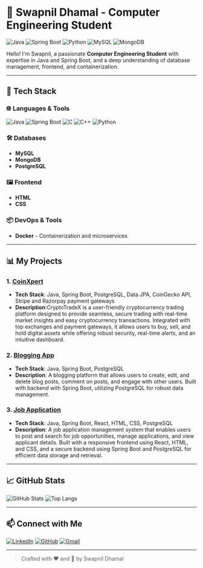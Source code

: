 # 🚀 Swapnil Dhamal - Computer Engineering Student

![Java](https://img.shields.io/badge/Java-ED8B00?style=for-the-badge&logo=java&logoColor=white)
![Spring Boot](https://img.shields.io/badge/Spring%20Boot-6DB33F?style=for-the-badge&logo=springboot&logoColor=white)
![Python](https://img.shields.io/badge/Python-FFD43B?style=for-the-badge&logo=python&logoColor=blue)
![MySQL](https://img.shields.io/badge/MySQL-4479A1?style=for-the-badge&logo=mysql&logoColor=white)
![MongoDB](https://img.shields.io/badge/MongoDB-4EA94B?style=for-the-badge&logo=mongodb&logoColor=white)

Hello! I'm Swapnil, a passionate **Computer Engineering Student** with expertise in Java and Spring Boot, and a deep understanding of database management, frontend, and containerization.

---

## 🔧 Tech Stack

### 🌐 Languages & Tools
![Java](https://img.shields.io/badge/Java-ED8B00?style=flat&logo=java&logoColor=white)
![Spring Boot](https://img.shields.io/badge/Spring%20Boot-6DB33F?style=flat&logo=springboot&logoColor=white)
![C](https://img.shields.io/badge/C-00599C?style=flat&logo=c&logoColor=white)
![C++](https://img.shields.io/badge/C++-00599C?style=flat&logo=cplusplus&logoColor=white)
![Python](https://img.shields.io/badge/Python-FFD43B?style=flat&logo=python&logoColor=blue)

### 🛠️ Databases
- **MySQL**
- **MongoDB**
- **PostgreSQL**

### 🖼️ Frontend
- **HTML**
- **CSS**

### 📦 DevOps & Tools
- **Docker** - Containerization and microservices

---

## 📊 My Projects

### 1. **[CoinXpert](https://github.com/Swapnil-Dhamal/CoinXpert)**
   - **Tech Stack**: Java, Spring Boot, PostgreSQL, Data JPA, CoinGecko API, Stripe and Razorpay payment gateways
   - **Description**:CryptoTradeX is a user-friendly cryptocurrency trading platform designed to provide seamless, secure trading with real-time market insights and easy cryptocurrency transactions. Integrated 
       with top exchanges and payment gateways, it allows users to buy, sell, and hold digital assets while offering robust security, real-time alerts, and an intuitive dashboard.


### 2. **[Blogging App](https://github.com/Swapnil-Dhamal/Blogging-App)**
   - **Tech Stack**: Java, Spring Boot, PostgreSQL
   - **Description**: A blogging platform that allows users to create, edit, and delete blog posts, comment on posts, and engage with other users. Built with backend with Spring Boot, utilizing PostgreSQL for 
       robust data management.

### 3. **[Job Application](https://github.com/Swapnil-Dhamal/JobApp)**
   - **Tech Stack**: Java, Spring Boot, React, HTML, CSS, PostgreSQL
   - **Description**: A job application management system that enables users to post and search for job opportunities, manage applications, and view applicant details. Built with a responsive frontend using 
     React, HTML, and CSS, and a secure backend using Spring Boot and PostgreSQL for efficient data storage and retrieval.



---

## 📈 GitHub Stats

![GitHub Stats](https://github-readme-stats.vercel.app/api?username=Swapnil-Dhamal&show_icons=true&theme=radical)
![Top Langs](https://github-readme-stats.vercel.app/api/top-langs/?username=Swapnil-Dhamal&layout=compact&theme=radical)

---

## 📫 Connect with Me
[![LinkedIn](https://img.shields.io/badge/LinkedIn-0077B5?style=for-the-badge&logo=linkedin&logoColor=white)](https://www.linkedin.com/in/swapnil-dhamal-915735291)
[![GitHub](https://img.shields.io/badge/GitHub-181717?style=for-the-badge&logo=github&logoColor=white)](https://github.com/Swapnil-Dhamal)
[![Gmail](https://img.shields.io/badge/Gmail-D14836?style=for-the-badge&logo=gmail&logoColor=white)](mailto:swapnildhamal58@@gmail.com)

---

> Crafted with ❤️ and 🚀 by Swapnil Dhamal
